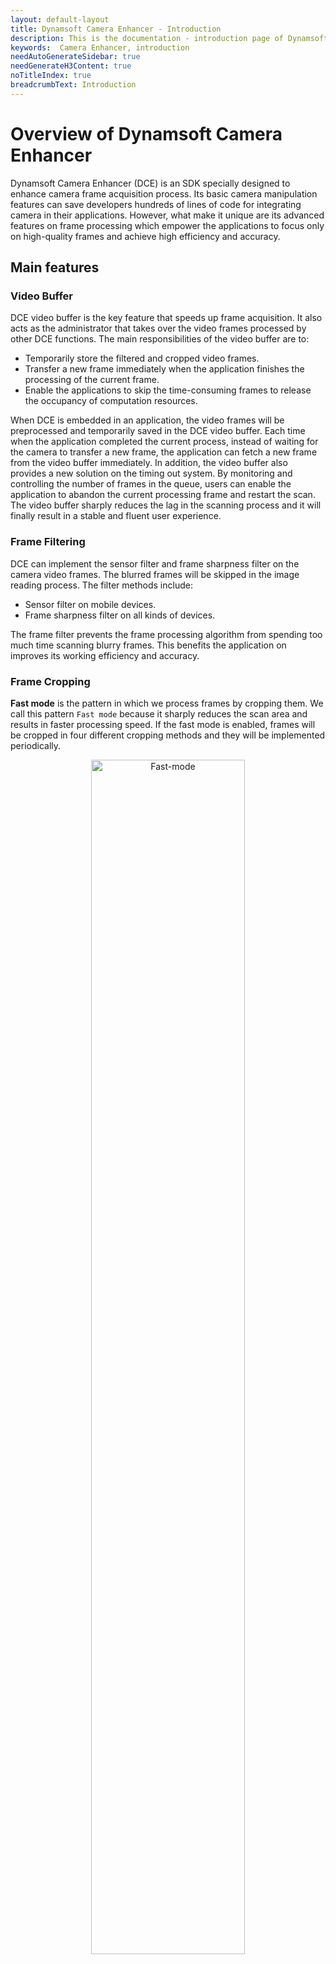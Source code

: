 ```yaml
---
layout: default-layout
title: Dynamsoft Camera Enhancer - Introduction
description: This is the documentation - introduction page of Dynamsoft Camera Enhancer.
keywords:  Camera Enhancer, introduction
needAutoGenerateSidebar: true
needGenerateH3Content: true
noTitleIndex: true
breadcrumbText: Introduction
---
```


# Overview of Dynamsoft Camera Enhancer

Dynamsoft Camera Enhancer (DCE) is an SDK specially designed to enhance camera frame acquisition process. Its basic camera manipulation features can save developers hundreds of lines of code for integrating camera in their applications. However, what make it unique are its advanced features on frame processing which empower the applications to focus only on high-quality frames and achieve high efficiency and accuracy.

## Main features

### Video Buffer

DCE video buffer is the key feature that speeds up frame acquisition. It also acts as the administrator that takes over the video frames processed by other DCE functions. The main responsibilities of the video buffer are to:

- Temporarily store the filtered and cropped video frames.
- Transfer a new frame immediately when the application finishes the processing of the current frame.
- Enable the applications to skip the time-consuming frames to release the occupancy of computation resources.

When DCE is embedded in an application, the video frames will be preprocessed and temporarily saved in the DCE video buffer. Each time when the application completed the current process, instead of waiting for the camera to transfer a new frame, the application can fetch a new frame from the video buffer immediately. In addition, the video buffer also provides a new solution on the timing out system. By monitoring and controlling the number of frames in the queue, users can enable the application to abandon the current processing frame and restart the scan. The video buffer sharply reduces the lag in the scanning process and it will finally result in a stable and fluent user experience.

### Frame Filtering

DCE can implement the sensor filter and frame sharpness filter on the camera video frames. The blurred frames will be skipped in the image reading process. The filter methods include:

- Sensor filter on mobile devices.
- Frame sharpness filter on all kinds of devices.

The frame filter prevents the frame processing algorithm from spending too much time scanning blurry frames. This benefits the application on improves its working efficiency and accuracy.

### Frame Cropping

**Fast mode** is the pattern in which we process frames by cropping them. We call this pattern `Fast mode` because it sharply reduces the scan area and results in faster processing speed. If the fast mode is enabled, frames will be cropped in four different cropping methods and they will be implemented periodically.

<div align="center">
    <p><img src="overview/assets/Fast-mode.png" width="70%" alt="Fast-mode"></p>
    <p>How fast mode is cropping frames</p>
</div>

### Auto Focus

DCE is able to detect focus status by monitoring the video frame quality. DCE enhanced focus can be triggered automatically when the quality of video streaming is detected to be declining. This feature will benefits the low-end devices when they are facing focus issues.

### Auto Zoom

If the barcode reader is enabled at the same time when DCE is working, we can use the intermediate result of the barcode reader to predetermine the area of interest. DCE will let the camera zoom in to approach the interest area on the occasion that the system did not receive the final result but the intermediate result is available. The zoom factor will be reset if the application decodes on the barcode successfully.

### Regular Camera Control

Last but not least, we incorporated camera control APIs in the SDK. The benefits of these APIs are:

- Enable developers to add camera functionality with a few lines of code
- Unified experience on iOS/Android

### UI Configuration

DCE UI configuration APIs are designed to fullfil the potential requirements when using Dynamsoft SDKs. Generally, DCE can be deployed to visualize the scan result or intermediate result of Dynamsoft Barcode Reader or Dynamsoft Document Normalizer. When displaying these results on the UI, using DCE UI configuration APIs can save the time on layout and style control.

**Layout Configuration**

The main advantage of DCE UI configuration APIs is user don't need to transform the data format and the coordinate system. DCE can directly read the data transferred by Dynamsoft SDKs and display the results on the UI. When new results are recognized and transfered, the UI elements will be dynamically updated.

**Style Control**

Basic styles configurations are available on the colour, size and font of the UI elements that are displayed on the DCE view. Developers can either select from the preset style templates or create user-defined styles when using DCE UI configuration APIs.

<div align="center">
    <p><img src="overview/assets/ui-configuration.png" width="70%" alt="ui-configuration"></p>
    <p>DCE UI Configuration APIs</p>
</div>

With these features, developers can easily integrate the camera and enable certain features when required so that the rest of the application logic can get high-quality images to process, which results in:

- Speed up on barcode or text reading.
- Less misreading rate.
- More convenient timing out system
- High standard camera control.

## Usage Scenarios

### Smooth, Silky and Stable Video Streaming Processing

In traditional scan modes, the fluency of video streaming processing are always limmited by the frame rate of the camera.

### Interact when Scanning Documents

When scanning the documents, users can use DCE UI configuration APIs to create editable quad borders arround the detected quad areas.

<div align="center">
    <p><img src="overview/assets/document-scanner.png" width="70%" alt="document-scan"></p>
    <p>Document Scanner</p>
</div>

### Long-Distance Barcode Decoding

With the help of DCE, users no longer need to manually approach the barcode area when decoding on the barcode that far from the camera. When a barcode area is found but failed to be decoded, DCE enables the camera to zoom in to the barcode area automatically. Once the barcode is decoded successfully, the zoom factor will be restored to the default value.

### Low-End Devices

Bounded up with camera performance, it is always a huge challenge for camera-related applications to perform well on low-end devices. DCE is breaking through these hardware issues by enabling high-standard autofocus and frame filter functions. DCE focus APIs enable users to apply high-standard focus settings, which help the devices to capture higher standard images. In the meanwhile, the frame filter pattern of DCE enables the application to skip processing the low-quality frames.

## SDK Components

**Primary Class**

| Class Name | Description |
| ---------- | ----------- |
| `CameraEnhancer` | The main class that contains all camera control APIs. |

`CameraEnhancer` is the class that integrate regular camera control APIs. Developers can apply basic camera configurations and also enable advanced features via `CameraEnhancer` class. While `CameraEnhancer` class taking control of the camera, `DCECameraView` is the class that responsible for displaying the video streaming on the UI when the camera is opened.

**UI Classes**

| Class Name | Description |
| ---------- | ----------- |
| `DCECameraView` | The view that displays video streaming. APIs are available to add UI elements on the view. |
| `DCEImageEditorView` | The view that displays the static image. APIs are available to add editable UI elements on the view. |

<div align="center">
    <p><img src="overview/assets/views.jpg" width="70%" alt="cameraview-editorview"></p>
    <p>DCECameraView & DCEImageEditorView</p>
</div>

`DCECameraView` and `DCEImageEditorView` are UI view classes that display and administrate video, image and other UI elements. The UI element on the view can visualize the output of other dynamsoft products, which enhance the interaction of a scanner app.

`DCECameraView` is the view of video streaming. When developers add configurations via `CameraEnhancer` class, `DCECameraView` reflects the realtime changes like camera status, resolution and focus status on the camera.

`DCEImageEditorView` is the view for developers to display, edit and manipulate images. On `DCEImageEditorView` developers can add editable UI elements via DCE UI configuration APIs to guide users on how to manipulate the images.

**Auxiliary Classes**

| Class Name | Description |
| ---------- | ----------- |
| `DCEFrame` | The struct the stores image data of video frame and ohther frame information. |
| `DrawingItem` | The UI elements that can be displayed on DCE views. |
| `RectDrawingItem` | The `DrawingItem` with media type rectangle. |
| `QuadDrawingItem` | The `DrawingItem` with media type quadrilateral. |
| `TextDrawingItem` | The `DrawingItem` with media type text. |
| `DCEDrawingLayer` | The layer that contains the `DrawingItems`. |
| `DrawingStyle` | The style of DrawingItems. It contains colour and font styles. |
| `DrawingStyleManager` | The class that can create and manage the `DrawingStyles`. |

## Programming language

Dynamsoft Camera Enhancer is now available for the following programming languages:

- **JavaScript** for Browsers (only limited features at present)
- **Java** for Android
- **Objective-C** & **Swift** for iOS
